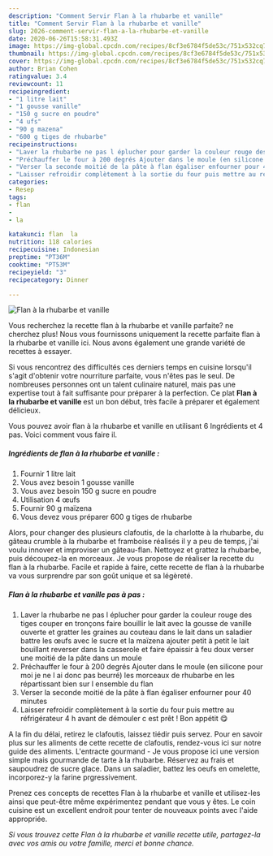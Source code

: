 ```yaml
---
description: "Comment Servir Flan à la rhubarbe et vanille"
title: "Comment Servir Flan à la rhubarbe et vanille"
slug: 2026-comment-servir-flan-a-la-rhubarbe-et-vanille
date: 2020-06-26T15:58:31.493Z
image: https://img-global.cpcdn.com/recipes/8cf3e6784f5de53c/751x532cq70/flan-a-la-rhubarbe-et-vanille-photo-principale-de-la-recette.jpg
thumbnail: https://img-global.cpcdn.com/recipes/8cf3e6784f5de53c/751x532cq70/flan-a-la-rhubarbe-et-vanille-photo-principale-de-la-recette.jpg
cover: https://img-global.cpcdn.com/recipes/8cf3e6784f5de53c/751x532cq70/flan-a-la-rhubarbe-et-vanille-photo-principale-de-la-recette.jpg
author: Brian Cohen
ratingvalue: 3.4
reviewcount: 11
recipeingredient:
- "1 litre lait"
- "1 gousse vanille"
- "150 g sucre en poudre"
- "4 ufs"
- "90 g mazena"
- "600 g tiges de rhubarbe"
recipeinstructions:
- "Laver la rhubarbe ne pas l éplucher pour garder la couleur rouge des tiges couper en tronçons faire bouillir le lait avec la gousse de vanille ouverte et gratter les graines au couteau dans le lait dans un saladier battre les œufs avec le sucre et la maïzena ajouter petit à petit le lait bouillant reverser dans la casserole et faire épaissir à feu doux verser une moitié de la pâte dans un moule"
- "Préchauffer le four à 200 degrés Ajouter dans le moule (en silicone pour moi je ne l ai donc pas beurré) les morceaux de rhubarbe en les répartissant bien sur l ensemble du flan"
- "Verser la seconde moitié de la pâte à flan égaliser enfourner pour 40 minutes"
- "Laisser refroidir complètement à la sortie du four puis mettre au réfrigérateur 4 h avant de démouler c est prêt ! Bon appétit 😋"
categories:
- Resep
tags:
- flan
- 
- la

katakunci: flan  la 
nutrition: 118 calories
recipecuisine: Indonesian
preptime: "PT36M"
cooktime: "PT53M"
recipeyield: "3"
recipecategory: Dinner

---
```



![Flan à la rhubarbe et vanille](https://img-global.cpcdn.com/recipes/8cf3e6784f5de53c/751x532cq70/flan-a-la-rhubarbe-et-vanille-photo-principale-de-la-recette.jpg)

Vous recherchez la recette flan à la rhubarbe et vanille parfaite? ne cherchez plus! Nous vous fournissons uniquement la recette parfaite flan à la rhubarbe et vanille ici. Nous avons également une grande variété de recettes à essayer.

Si vous rencontrez des difficultés ces derniers temps en cuisine lorsqu'il s'agit d'obtenir votre nourriture parfaite, vous n'êtes pas le seul. De nombreuses personnes ont un talent culinaire naturel, mais pas une expertise tout à fait suffisante pour préparer à la perfection. Ce plat <strong> Flan à la rhubarbe et vanille </strong> est un bon début, très facile à préparer et également délicieux.

<!--inarticleads1-->

Vous pouvez avoir flan à la rhubarbe et vanille en utilisant 6 Ingrédients et 4 pas. Voici comment vous faire il.

##### Ingrédients de flan à la rhubarbe et vanille :

1. Fournir 1 litre lait
1. Vous avez besoin 1 gousse vanille
1. Vous avez besoin 150 g sucre en poudre
1. Utilisation 4 œufs
1. Fournir 90 g maïzena
1. Vous devez vous préparer 600 g tiges de rhubarbe


Alors, pour changer des plusieurs clafoutis, de la charlotte à la rhubarbe, du gâteau crumble à la rhubarbe et framboise réalisés il y a peu de temps, j&#39;ai voulu innover et improviser un gâteau-flan. Nettoyez et grattez la rhubarbe, puis découpez-la en morceaux. Je vous propose de réaliser la recette du flan à la rhubarbe. Facile et rapide à faire, cette recette de flan à la rhubarbe va vous surprendre par son goût unique et sa légèreté. 

<!--inarticleads2-->

##### Flan à la rhubarbe et vanille pas à pas :

1. Laver la rhubarbe ne pas l éplucher pour garder la couleur rouge des tiges couper en tronçons faire bouillir le lait avec la gousse de vanille ouverte et gratter les graines au couteau dans le lait dans un saladier battre les œufs avec le sucre et la maïzena ajouter petit à petit le lait bouillant reverser dans la casserole et faire épaissir à feu doux verser une moitié de la pâte dans un moule
1. Préchauffer le four à 200 degrés Ajouter dans le moule (en silicone pour moi je ne l ai donc pas beurré) les morceaux de rhubarbe en les répartissant bien sur l ensemble du flan
1. Verser la seconde moitié de la pâte à flan égaliser enfourner pour 40 minutes
1. Laisser refroidir complètement à la sortie du four puis mettre au réfrigérateur 4 h avant de démouler c est prêt ! Bon appétit 😋


A la fin du délai, retirez le clafoutis, laissez tiédir puis servez. Pour en savoir plus sur les aliments de cette recette de clafoutis, rendez-vous ici sur notre guide des aliments. L&#39;entracte gourmand - Je vous propose ici une version simple mais gourmande de tarte à la rhubarbe. Réservez au frais et saupoudrez de sucre glace. Dans un saladier, battez les oeufs en omelette, incorporez-y la farine prgressivement. 

<!--inarticleads1-->

<p>
Prenez ces concepts de recettes Flan à la rhubarbe et vanille et utilisez-les ainsi que peut-être même expérimentez pendant que vous y êtes. Le coin cuisine est un excellent endroit pour tenter de nouveaux points avec l'aide appropriée.
</p>

<p>
<i>Si vous trouvez cette Flan à la rhubarbe et vanille recette utile, partagez-la avec vos amis ou votre famille, merci et bonne chance.</i>
</p>
